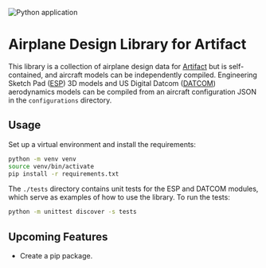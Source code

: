 ![Python application](https://github.com/ArtifactAI/airplanes/actions/workflows/python-app.yml/badge.svg)

# Airplane Design Library for Artifact

This library is a collection of airplane design data for [Artifact](https://artifact.engineer) but is self-contained, and aircraft models can be independently compiled. Engineering Sketch Pad ([ESP](https://acdl.mit.edu/ESP/)) 3D models and US Digital Datcom ([DATCOM](https://www.pdas.com/datcom.html)) aerodynamics models can be compiled from an aircraft configuration JSON in the `configurations` directory.

## Usage

Set up a virtual environment and install the requirements:

```bash
python -m venv venv
source venv/bin/activate
pip install -r requirements.txt
```

The `./tests` directory contains unit tests for the ESP and DATCOM modules, which serve as examples of how to use the library. To run the tests:

```bash
python -m unittest discover -s tests
```

## Upcoming Features
- Create a pip package.